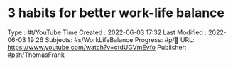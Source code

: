 # 3 habits for better work-life balance
Type : #t/YouTube
Time Created : 2022-06-03 17:32
Last Modified : 2022-06-03 19:26
Subjects: #s/WorkLifeBalance
Progress: #p/🔴 
URL: https://www.youtube.com/watch?v=ctdUGVmEvfo
Publisher: #psh/ThomasFrank